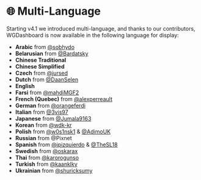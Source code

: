 # 🌐 Multi-Language

Starting v4.1 we introduced multi-language, and thanks to our contributors, WGDashboard is now available in the following language for display:

- **Arabic** from [@sobhydo](https://github.com/sobhydo)
- **Belarusian** from [@Bardatsky](https://github.com/Bardatsky)
- **Chinese Traditional**
- **Chinese Simplified**
- **Czech** from [@jursed](https://github.com/jursed)
- **Dutch** from [@DaanSelen](https://github.com/DaanSelen)
- **English**
- **Farsi** from [@mahdiMGF2](https://github.com/mahdiMGF2)
- **French (Quebec)** from [@alexperreault](https://github.com/alexperreault)
- **German** from [@orangeferdi](https://github.com/orangeferdi)
- **Italian** from [@3vis97](https://github.com/3vis97)
- **Japanese** from [@Jumala9163](https://github.com/Jumala9163)
- **Korean** from [@wdk-kr](https://github.com/wdk-kr)
- **Polish** from [@w0s1nsk1](https://github.com/w0s1nsk1) & [@AdimoUK](https://github.com/AdimoUK)
- **Russian** from @Pixnet
- **Spanish** from [@jpizquierdo](https://github.com/jpizquierdo) & [@TheSL18](https://github.com/TheSL18)
- **Swedish** from [@oskarax](https://github.com/oskarax)
- **Thai** from [@karorogunso](https://github.com/karorogunso)
- **Turkish** from [@kaanklky](https://github.com/kaanklky)
- **Ukrainian** from [@shuricksumy](https://github.com/shuricksumy)